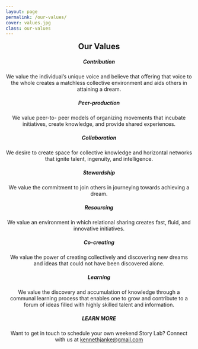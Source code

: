 ```yaml
---
layout: page
permalink: /our-values/
cover: values.jpg
class: our-values
---
```


<h2 style="margin-top: 0px !important; text-align: center;">Our Values</h2>

<div class="row">
<div class="col-md-12">
<i style="text-align: center;" class="fa fa-arrows-alt fa-2x icono"></i>
<h5 style="text-align: center;">Contribution</h5>
<p style="text-align: center;">We value the individual’s unique voice and believe that offering that voice to the whole creates a matchless collective environment and aids others in attaining a dream.</p>
</div>

<div class="col-md-12">
<i style="text-align: center;" class="fa fa-users fa-2x icono"></i>
<h5 style="text-align: center;">Peer-production</h5>
<p style="text-align: center;">We value peer-to- peer models of organizing movements that incubate initiatives, create knowledge, and provide shared experiences.</p>
</div>

<div class="col-md-12">
<i style="text-align: center;" class="fa fa-comments fa-2x icono"></i>
<h5 style="text-align: center;">Collaboration</h5>
<p style="text-align: center;">We desire to create space for collective knowledge and horizontal networks that ignite talent, ingenuity, and intelligence.</p>
</div>

<div class="col-md-12">
<i style="text-align: center;" class="fa fa-heart fa-2x icono"></i>
<h5 style="text-align: center;">Stewardship</h5>
<p style="text-align: center;">We value the commitment to join others in journeying towards achieving a dream.</p>
</div>

<div class="col-md-12">
<i style="text-align: center;" class="fa fab fa-slideshare fa-2x icono"></i>
<h5 style="text-align: center;">Resourcing</h5>
<p style="text-align: center;">We value an environment in which relational sharing creates fast, fluid, and innovative initiatives.</p>
</div>

<div class="col-md-12">
<i style="text-align: center;" class="fa fa-handshake fa-2x icono"></i>
<h5 style="text-align: center;">Co-creating</h5>
<p style="text-align: center;">We value the power of creating collectively and discovering new dreams and ideas that could not have been discovered alone.</p>
</div>

<div class="col-md-12">
<i style="text-align: center;" class="fa fas fa-graduation-cap fa-2x icono"></i>
<h5 style="text-align: center;">Learning</h5>
<p style="text-align: center;">We value the discovery and accumulation of knowledge through a communal learning process that enables one to grow and contribute to a forum of ideas filled with highly skilled talent and information.</p>
</div>

<div class="col-md-12 learn-more">
<h5 style="text-align: center;">LEARN MORE</h5>
<p style="text-align: center;">Want to get in touch to schedule your own weekend Story Lab? Connect with us at <a href="mailto:kennethjanke@gmail.com">kennethjanke@gmail.com</a></p>
</div>
</div>